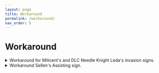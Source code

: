 ```yaml
---
layout: page
title: Workaround
permalink: /workaround/
nav_order: 5
---
```

# Workaround


<details markdown="block">
<summary> Workaround for Milicent's and DLC Needle Knight Leda's invasion signs.  </summary>

> <b><u>Make backups of your save files before attempting</u></b>
>
><b><u>DO AT YOUR OWN RISK</u></b>
>
><b><u>NOTE:</u></b> You can <a id="raw-url" href="https://github.com/ersc-docs/ersc-docs.github.io/tree/main/assets/txt/steam_appid.txt">click here to take you to the steam_appid.txt download.</a>.
> Then put the `steam_appid.txt` file into your game folder and launch the game from `eldenring.exe` to start vanilla in offline mode. 
>
>
>1. go to appdata > roaming > elden ring
>2. There will be 2 sets of files in these folders, one set named .co2 and one .sl2 (co2 is seamless coop and sl2 is vanilla)
>3. Cut, not copy, the vanilla .sl2 files somewhere else, like a documents folder
>4. Rename the .co2 files to .sl2, this will convert them into vanilla characters
>5. <b><u>Launch the vanilla game in offline mode (read NOTE above)</u></b>, and complete the battle.
>6. Once the battle is over, close the game, change the converted file type back into .co2, and put the vanilla saves back in
>7. Continue seamless coop normally
>
>
> <b>NOTE:</b> For Needle Knight Leda, you could alternatively use the [Debug Tool](https://github.com/Nordgaren/Elden-Ring-Debug-Tool/releases/latest/) or [Cheat Engine](https://www.cheatengine.org/downloads.php) + the [TGA table](https://github.com/The-Grand-Archives/Elden-Ring-CT-TGA/releases/latest/) and warp yourself to `Divine Gate Front Staircase`.
>
> <b>NOTE 2:</b> For Milicent you could use the [Debug Tool](https://github.com/Nordgaren/Elden-Ring-Debug-Tool/releases/latest/) or [Cheat Engine](https://www.cheatengine.org/downloads.php) + the [TGA table](https://github.com/The-Grand-Archives/Elden-Ring-CT-TGA/releases/latest/) to give yourself the items you are missing out on.
>
> But as always when doing things like this. Make a backup before hand.
</details>

<details markdown="block">
<summary> Workaround Sellen's Assisting sign.  </summary>

> Temporary warkaround provided by NeoDim + friends. Done as a party of 3
>
> <b>Make a manual backup before attempting since it involved alt+F4ing out.</b>
>
>
> 1. Assisting Sellen after killing Rennala, Queen of the Full Moon, with these steps:
> 2. Use the gold summon sign with a full party of 3 players. You should see a Site of Grace and won't be able to fight after joining Sellen.
> 3. Use Mimic Tear Ashes to kill Witch-Hunter Jerren. Sellen must survive.
> 4. Everyone, except the host, disconnects using the Finger Severer.
> 5. The host quits using ALT+F4.
> 6. Upon loading back, you should still be a gold summon, but Sellen will be standing in the center of the room. You should be able to walk out of the arena now.
> 7. Fast travel back to the Raya Lucaria Grand Library Site of Grace. Now you won't be a gold summon and can talk to her.
</details>


